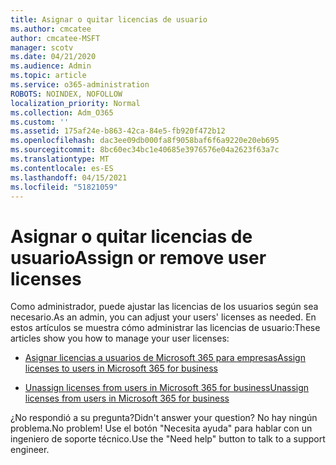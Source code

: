 ```yaml
---
title: Asignar o quitar licencias de usuario
ms.author: cmcatee
author: cmcatee-MSFT
manager: scotv
ms.date: 04/21/2020
ms.audience: Admin
ms.topic: article
ms.service: o365-administration
ROBOTS: NOINDEX, NOFOLLOW
localization_priority: Normal
ms.collection: Adm_O365
ms.custom: ''
ms.assetid: 175af24e-b863-42ca-84e5-fb920f472b12
ms.openlocfilehash: dac3ee09db000fa8f9058baf6f6a9220e20eb695
ms.sourcegitcommit: 8bc60ec34bc1e40685e3976576e04a2623f63a7c
ms.translationtype: MT
ms.contentlocale: es-ES
ms.lasthandoff: 04/15/2021
ms.locfileid: "51821059"
---
```

# <a name="assign-or-remove-user-licenses"></a><span data-ttu-id="4f8c3-102">Asignar o quitar licencias de usuario</span><span class="sxs-lookup"><span data-stu-id="4f8c3-102">Assign or remove user licenses</span></span>

<span data-ttu-id="4f8c3-103">Como administrador, puede ajustar las licencias de los usuarios según sea necesario.</span><span class="sxs-lookup"><span data-stu-id="4f8c3-103">As an admin, you can adjust your users' licenses as needed.</span></span> <span data-ttu-id="4f8c3-104">En estos artículos se muestra cómo administrar las licencias de usuario:</span><span class="sxs-lookup"><span data-stu-id="4f8c3-104">These articles show you how to manage your user licenses:</span></span>
  
- [<span data-ttu-id="4f8c3-105">Asignar licencias a usuarios de Microsoft 365 para empresas</span><span class="sxs-lookup"><span data-stu-id="4f8c3-105">Assign licenses to users in Microsoft 365 for business</span></span>](https://docs.microsoft.com/azure/active-directory/fundamentals/license-users-groups?context=azure/active-directory/users-groups-roles/context/ugr-context)

- [<span data-ttu-id="4f8c3-106">Unassign licenses from users in Microsoft 365 for business</span><span class="sxs-lookup"><span data-stu-id="4f8c3-106">Unassign licenses from users in Microsoft 365 for business</span></span>](https://docs.microsoft.com/azure/active-directory/fundamentals/license-users-groups?context=azure/active-directory/users-groups-roles/context/ugr-context#remove-a-license)

<span data-ttu-id="4f8c3-107">¿No respondió a su pregunta?</span><span class="sxs-lookup"><span data-stu-id="4f8c3-107">Didn't answer your question?</span></span> <span data-ttu-id="4f8c3-108">No hay ningún problema.</span><span class="sxs-lookup"><span data-stu-id="4f8c3-108">No problem!</span></span> <span data-ttu-id="4f8c3-109">Use el botón "Necesita ayuda" para hablar con un ingeniero de soporte técnico.</span><span class="sxs-lookup"><span data-stu-id="4f8c3-109">Use the "Need help" button to talk to a support engineer.</span></span>